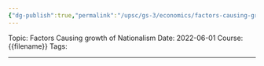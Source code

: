 ```yaml
---
{"dg-publish":true,"permalink":"/upsc/gs-3/economics/factors-causing-growth-of-nationalism/","dgHomeLink":true,"dgPassFrontmatter":false}
---
```


Topic: Factors Causing growth of Nationalism
Date: 2022-06-01
Course: {{filename}}
Tags: 

---



